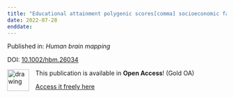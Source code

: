 ```yaml
---
title: "Educational attainment polygenic scores[comma] socioeconomic factors[comma] and cortical structure in children and adolescents."
date: 2022-07-28
enddate:
---
```


Published in: *Human brain mapping*

DOI: [10.1002/hbm.26034](https://doi.org/10.1002/hbm.26034)

<img src="https://upload.wikimedia.org/wikipedia/commons/thumb/7/77/Open_Access_logo_PLoS_transparent.svg/800px-Open_Access_logo_PLoS_transparent.svg.png" alt="drawing" width="50" align="left"/> &nbsp;&nbsp;&nbsp;This publication is available in **Open Access**! (Gold OA)

&nbsp;&nbsp;&nbsp;<a href="https://onlinelibrary.wiley.com/doi/pdfdirect/10.1002/hbm.26034">Access it freely here</a>

